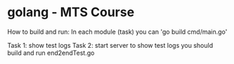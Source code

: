 # golang - MTS Course

How to build and run:
  In each module (task) you can 'go build cmd/main.go'

Task 1: show test logs
Task 2: start server
  to show test logs you should build and run end2endTest.go

